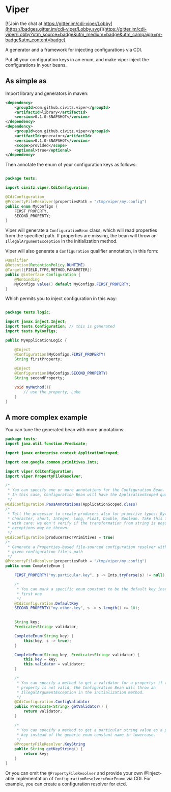 # Viper

[![Join the chat at https://gitter.im/cdi-viper/Lobby](https://badges.gitter.im/cdi-viper/Lobby.svg)](https://gitter.im/cdi-viper/Lobby?utm_source=badge&utm_medium=badge&utm_campaign=pr-badge&utm_content=badge)

A generator and a framework for injecting configurations via CDI.

Put all your configuration keys in an enum, and make viper inject the configurations in your beans.

## As simple as

Import library and generators in maven:

```xml
<dependency>
	<groupId>com.github.civitz.viper</groupId>
	<artifactId>library</artifactId>
	<version>0.1.0-SNAPSHOT</version>
</dependency>
<dependency>
	<groupId>com.github.civitz.viper</groupId>
	<artifactId>generator</artifactId>
	<version>0.1.0-SNAPSHOT</version>
	<scope>provided</scope>
	<optional>true</optional>
</dependency>

```

Then annotate the enum of your configuration keys as follows:

```java

package tests;

import civitz.viper.CdiConfiguration;

@CdiConfiguration
@PropertyFileResolver(propertiesPath = "/tmp/viper/my.config")
public enum MyConfigs {	
	FIRST_PROPERTY,
	SECOND_PROPERTY;
}
```

Viper will generate a `ConfigurationBean` class, which will read properties from the specified path. If properties are missing, the bean will throw an `IllegalArgumentException` in the initialization method.

Viper will also generate a `Configuration` qualifier annotation, in this form:
```java
@Qualifier
@Retention(RetentionPolicy.RUNTIME)
@Target({FIELD,TYPE,METHOD,PARAMETER})
public @interface Configuration {
	@Nonbinding
	MyConfigs value() default MyConfigs.FIRST_PROPERTY;
}

```
Which permits you to inject configuration in this way:

```java

package tests.logic;

import javax.inject.Inject;
import tests.Configuration; // this is generated
import tests.MyConfigs;

public MyApplicationLogic {

	@Inject 
	@Configuration(MyConfigs.FIRST_PROPERTY)	
	String firstProperty;
	
	@Inject
	@Configuration(MyConfigs.SECOND_PROPERTY)
	String secondProperty;

	void myMethod(){
		// use the property, Luke
	}
}
```

## A more complex example

You can tune the generated bean with more annotations:

```java
package tests;
import java.util.function.Predicate;

import javax.enterprise.context.ApplicationScoped;

import com.google.common.primitives.Ints;

import viper.CdiConfiguration;
import viper.PropertyFileResolver;

/*
 * You can specify one or more annotations for the Configuration Bean.
 * In this case, Configuration Bean will have the ApplicationScoped qualifier
 */
@CdiConfiguration.PassAnnotations(ApplicationScoped.class)
/*
 * Tell the processor to create producers also for primitive types: Byte,
 * Character, Short, Integer, Long, Float, Double, Boolean. Take this feature
 * with care: we don't verify if the transformation from string is possible,
 * exceptions may be thrown.
 */
@CdiConfiguration(producersForPrimitives = true)
/*
 * Generate a Properties-based file-sourced configuration resolver with the
 * given configuration file's path
 */
@PropertyFileResolver(propertiesPath = "/tmp/viper/my.config")
public enum CompleteEnum {

	FIRST_PROPERTY("my.particular.key", s -> Ints.tryParse(s) != null),

	/*
	 * You can mark a specific enum constant to be the default key instead of the
	 * first one
	 */
	@CdiConfiguration.DefaultKey
	SECOND_PROPERTY("my.other.key", s -> s.length() >= 10);
	

	String key;
	Predicate<String> validator;

	CompleteEnum(String key) {
		this(key, s -> true);
	}

	CompleteEnum(String key, Predicate<String> validator) {
		this.key = key;
		this.validator = validator;
	}

	/*
	 * You can specify a method to get a validator for a property: if the
	 * property is not valid, the Configuration Bean will throw an
	 * IllegalArgumentException in the initialization method.
	 */
	@CdiConfiguration.ConfigValidator
	public Predicate<String> getValidator() {
		return validator;
	}

	/*
	 * You can specify a method to get a particular string value as a property
	 * key instead of the generic enum constant name in lowercase.
	 */
	@PropertyFileResolver.KeyString
	public String getKeyString() {
		return key;
	}
}

```

Or you can omit the `@PropertyFileResolver` and provide your own @Inject-able implementation of `ConfigurationResolver<YourEnum>` via CDI. For example, you can create a configuration resolver for etcd.  